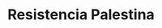 ---
title: "3. Resistencia Palestina"
portada: "/biblioteca/itinerarios/resistencia_palestina.png"
description: "Un percorrido pola ribeira do río Mao"
tipo: "itinerario"
fondo_banner:  "/biblioteca/banners/fondos/resistencia_palestina.png"
titulo_banner: "/biblioteca/banners/titulos/resistencia_palestina_agal.png"
texto_banner: "Este itinerário explora a história e as estratégias da resistência palestina fronte à ocupaçom e o colonialismo. Desde as primeiras mobilizaçons populares até a formaçom de organizaçons como a FPLP e Hamas, analisa-se a luita pola autodeterminaçom e os dereitos nacionais. A leitura inclui reflexons sobre a resistência armada, a desobediência civil e a solidariedade internacional, destacando os desafios atuais e as vias para uma soluçom justa."
cor_banner: "#e9e2c8"
cor_texto: "#101010"
marxe_texto: 13vh
cor_fondo_boton: "#0e6830"
---